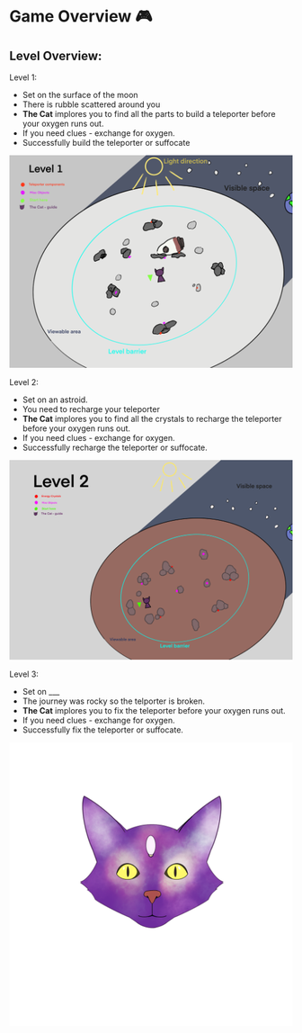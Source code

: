 # Game Overview :video_game:


## Level Overview:
Level 1:
- Set on the surface of the moon
- There is rubble scattered around you
- **The Cat** implores you to find all the parts to build a teleporter before your oxygen runs out.
- If you need clues - exchange for oxygen.
- Successfully build the teleporter or suffocate

![Level 1 design overview](media/Level1DesignDrawing.png)

Level 2:
- Set on an astroid.
- You need to recharge your teleporter
- **The Cat** implores you to find all the crystals to recharge the teleporter before your oxygen runs out.
- If you need clues - exchange for oxygen.
- Successfully recharge the teleporter or suffocate.

![Level 2 design overview](media/Level2DesignDrawing.png)

Level 3:
- Set on ___
- The journey was rocky so the telporter is broken.
- **The Cat** implores you to fix the teleporter before your oxygen runs out.
- If you need clues - exchange for oxygen.
- Successfully fix the teleporter or suffocate.

![Cat Sprite](media/SpaceCat.png)
